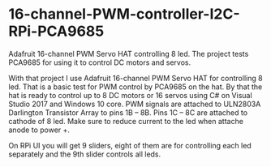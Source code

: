 # 16-channel-PWM-controller-I2C-RPi-PCA9685
Adafruit 16-channel PWM Servo HAT controlling 8 led. The project tests PCA9685 for using it to control DC motors and servos.

With that project I use Adafruit 16-channel PWM Servo HAT for controlling 8 led. That is a basic test for PWM control by PCA9685 on the hat. By that the hat is ready to control up to 8 DC motors or 16 servos using C# on Visual Studio 2017 and Windows 10 core. 
PWM signals are attached to ULN2803A Darlington Transistor Array to pins 1B – 8B.  Pins 1C – 8C are attached to cathode of 8 led. Make sure to reduce current to the led when attache anode to power +.

On RPi UI you will get 9 sliders, eight of them are for controlling each led separately and the 9th slider controls all leds.

